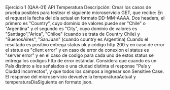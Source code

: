 Ejercicio 1 (QAA-01) API Temperatura
Descripción:
Crear los casos de prueba posibles para testear el siguiente microservicio GET, que recibe:
En el request la fecha del día actual en formato DD-MM-AAAA.
Dos headers, el primero es "Country", cuyo dominio de valores puede ser "Chile" o "Argentina" y el segundo es "City", cuyo dominio de
valores es "Santiago","Arica", "Chiloe" (cuando se trata de Country Chile) y "BuenosAires", "SanJuan" (cuando country es Argentina)
Cuando el resultado es positivo entrega status ok y código http 200 y en caso de error el status es "client error" y en caso de error de
conexion el status es "server error" y en el caso de codigo para cada uno de estos status se entrega los codigos http de error estándar.
Considera que cuando es un País distinto a los señalados o una ciudad distinta el response "País y Ciudad incorrectos", y que todos los
campos a ingresar son Sensitive Case.
El response del microservicio devuelve la temperaturaActual y temperaturaDiaSiguiente en formato json.
